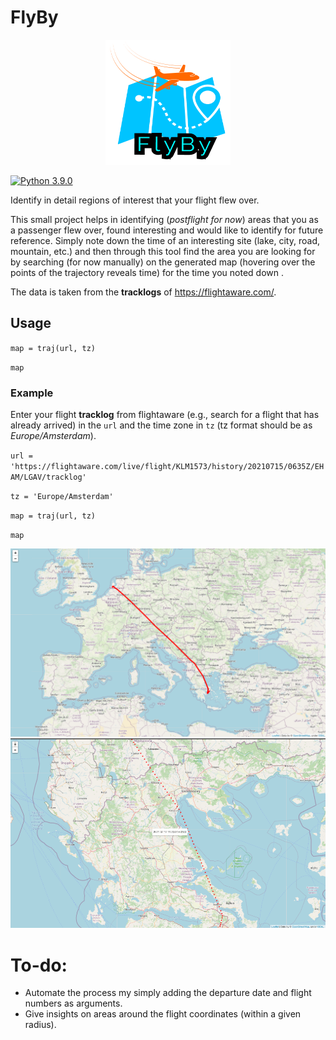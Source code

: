 # FlyBy
<p align="center">
  <img width="200" height="200" src="images/LogoMakr-0JMFWY.png" />
</p>

<!-- ![](/images/LogoMakr-0DZT22.png) -->

[![Python 3.9.0](https://img.shields.io/badge/python-3.9.0-green.svg?style=plastic)](https://www.python.org/downloads/release/python-390/)


Identify in detail regions of interest that your flight flew over.

This small project helps in identifying (_postflight for now_) areas that you as a passenger flew over, found interesting and would 
like to identify for future reference.
Simply note down the time of an interesting site (lake, city, road, mountain, etc.) and then through this tool find the area you are looking for by searching (for now manually) on the generated map (hovering over the points of the trajectory reveals time) for the time you noted down .

The data is taken from the **tracklogs** of https://flightaware.com/.

## Usage
``map = traj(url, tz)``

``map``

### Example
Enter your flight **tracklog** from flightaware (e.g., search for a flight that has already arrived) in the ``url`` and the time zone in ``tz`` (tz format should be as _Europe/Amsterdam_).

``url = 'https://flightaware.com/live/flight/KLM1573/history/20210715/0635Z/EHAM/LGAV/tracklog'``

``tz = 'Europe/Amsterdam'``

``map = traj(url, tz)``

``map``

![](/images/flyby_1.png)
![](/images/flyby_2.png)

# To-do:
* Automate the process my simply adding the departure date and flight numbers as arguments.
* Give insights on areas around the flight coordinates (within a given radius).
